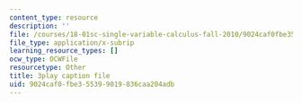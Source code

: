 ```yaml
---
content_type: resource
description: ''
file: /courses/18-01sc-single-variable-calculus-fall-2010/9024caf0fbe355399019836caa204adb_Fj7pbLwbSmU.vtt
file_type: application/x-subrip
learning_resource_types: []
ocw_type: OCWFile
resourcetype: Other
title: 3play caption file
uid: 9024caf0-fbe3-5539-9019-836caa204adb
---
```

